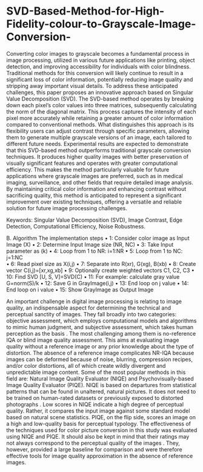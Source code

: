 # SVD-Based-Method-for-High-Fidelity-colour-to-Grayscale-Image-Conversion-
Converting color images to grayscale becomes a fundamental process in image processing, utilized in various future applications like printing, object detection, and improving accessibility for individuals with color blindness. Traditional methods for this conversion will likely continue to result in a significant loss of color information, potentially reducing image quality and stripping away important visual details. To address these anticipated challenges, this paper proposes an innovative approach based on Singular Value Decomposition (SVD). The SVD-based method operates by breaking down each pixel’s color values into three matrices, subsequently calculating the norm of the diagonal matrix. This process captures the intensity of each pixel more accurately while retaining a greater amount of color information compared to conventional methods. What distinguishes this approach is its flexibility users can adjust contrast through specific parameters, allowing them to generate multiple grayscale versions of an image, each tailored to different future needs. Experimental results are expected to demonstrate that this SVD-based method outperforms traditional grayscale conversion techniques. It produces higher quality images with better preservation of visually significant features and operates with greater computational efficiency. This makes the method particularly valuable for future applications where grayscale images are preferred, such as in medical imaging, surveillance, and other fields that require detailed image analysis. By maintaining critical color information and enhancing contrast without sacrificing quality, this method is anticipated to represent a significant improvement over existing techniques, offering a versatile and reliable solution for future image processing challenges.

Keywords: Singular Value Decomposition (SVD), Image Contrast, Edge Detection, Computational Efficiency, Noise Robustness. 


B.	Algorithm
The implementation steps 
•	1: Consider color image as Input Image (X)
•	2: Determine Input Image size (NR, NC)
•	3: Take Input parameter as (k) 
•	4: Loop from 1 to NR: i=1:NR
•	5: Loop from 1 to NC: j=1:NC 	
•	6: Read pixel size as X(i,j) 
•	7: Separate into R(xr), G(xg), B(xb)
•	8: Create vector C(i,j)=[xr,xg,xb] 
•	9: Optionally create weighted vectors C1, C2, C3
•	10: Find SVD [U, S, V]=SVD(C)
•	11: For example: calculate gray value G=norm(S)/k 
•	12: Save G in GrayImage(i,j) 
•	13: End loop on j value
•	14: End loop on i value
•	15: Show GrayImage as Output Image





An important challenge in digital image processing is relating to image quality, an indispensable aspect for determining the technical and perceptual sanctity of images. They fall broadly into two categories: objective assessment, which employs computational models and algorithms to mimic human judgment, and subjective assessment, which takes human perception as the basis . The most challenging among them is no-reference IQA or blind image quality assessment. This aims at evaluating image quality without a reference image or any prior knowledge about the type of distortion. The absence of a reference image complicates NR-IQA because images can be deformed because of noise, blurring, compression recipes, and/or color distortions, all of which create wildly divergent and unpredictable image content. Some of the most popular methods in this field are: Natural Image Quality Evaluator (NIQE) and Psychovisually-based Image Quality Evaluator (PIQE). NIQE is based on departures from statistical patterns that can be found in unaltered, natural pictures. It does not need to be trained on human-rated datasets or previously exposed to distorted photographs . Low scores in NIQE indicate a high degree of perceptual quality. Rather, it compares the input image against some standard model based on natural scene statistics. PIQE, on the flip side, scores an image on a high and low-quality basis for perceptual typology. The effectiveness of the techniques used for color picture conversion in this study was evaluated using NIQE and PIQE. It should also be kept in mind that their ratings may not always correspond to the perceptual quality of the images . They, however, provided a large baseline for comparison and were therefore effective tools for image quality approximation in the absence of reference images.
